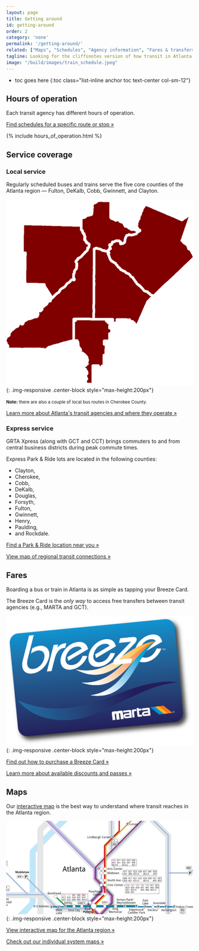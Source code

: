 ```yaml
---
layout: page
title: Getting around
id: getting-around
order: 2
category: 'none'
permalink: '/getting-around/'
related: ["Maps", "Schedules", "Agency information", "Fares & transfers"]
tagline: Looking for the cliffsnotes version of how transit in Atlanta works?  You've come to the right place.
image: "/build/images/train_schedule.jpeg"
---
```


* toc goes here
{:toc class="list-inline anchor toc text-center col-sm-12"}



## Hours of operation

Each transit agency has different hours of operation.

[Find schedules for a specific route or stop »](/tools/schedule)

{% include hours_of_operation.html %}



## Service coverage

### Local service

Regularly scheduled buses and trains serve the five core counties of the Atlanta region — Fulton, DeKalb, Cobb, Gwinnett, and Clayton.

![Core counties with local transit service in the Atlanta region](/build/images/core_counties.png){: .img-responsive .center-block style="max-height:200px"}

<small>**Note:** there are also a couple of local bus routes in Cherokee County.</small>

[Learn more about Atlanta's transit agencies and where they operate »](/about/agencies)

### Express service

GRTA Xpress (along with GCT and CCT) brings commuters to and from central business districts during peak commute times.

Express Park & Ride lots are located in the following counties:

- Clayton, 
- Cherokee, 
- Cobb, 
- DeKalb, 
- Douglas, 
- Forsyth, 
- Fulton, 
- Gwinnett, 
- Henry, 
- Paulding, 
- and Rockdale.

[Find a Park & Ride location near you »](/guide/parking)

[View map of regional transit connections »](/maps/interactive)


## Fares

Boarding a bus or train in Atlanta is as simple as tapping your Breeze Card.

The Breeze Card is the *only way* to access free transfers between transit agencies (e.g., MARTA and GCT).

![Breeze Card](/build/images/fares/breeze_shadow.png){: .img-responsive .center-block style="max-height:200px"}

[Find out how to purchase a Breeze Card »](/fares/products)

[Learn more about available discounts and passes »](/fares/passes)


## Maps

Our [interactive map](/maps/interactive) is the best way to understand where transit reaches in the Atlanta region.

![Interactive map](/build/images/interactive-map.png){: .img-responsive .center-block style="max-height:200px"}

[View interactive map for the Atlanta region »](/maps/interactive)

[Check out our individual system maps »](/maps/systems)


